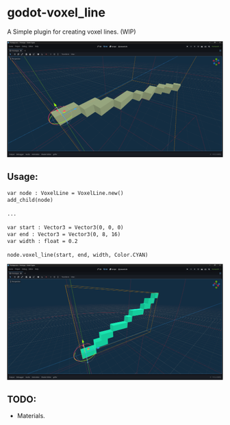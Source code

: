 # godot-voxel_line
A Simple plugin for creating voxel lines. (WIP)

<a href="voxel_line.png?raw=true"><img width=900 src="voxel_line.png"></a>

## Usage:

``` gdscript
var node : VoxelLine = VoxelLine.new()
add_child(node)

...

var start : Vector3 = Vector3(0, 0, 0)
var end : Vector3 = Vector3(0, 8, 16)
var width : float = 0.2

node.voxel_line(start, end, width, Color.CYAN)

```

<a href="Screenshot 2023-04-09 124043.png?raw=true"><img width=900 src="Screenshot 2023-04-09 124043.png"></a>

## TODO:

- Materials.
